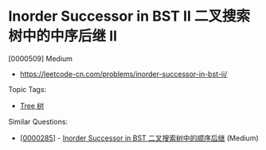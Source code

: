 # Inorder Successor in BST II 二叉搜索树中的中序后继 II

[0000509] Medium

- https://leetcode-cn.com/problems/inorder-successor-in-bst-ii/

Topic Tags:

- [Tree 树](https://leetcode-cn.com/tag/tree/)

Similar Questions:

- [[0000285](https://leetcode-cn.com/problems/inorder-successor-in-bst/)] - [Inorder Successor in BST 二叉搜索树中的顺序后继](./0000285.inorder-successor-in-bst.md) (Medium)
